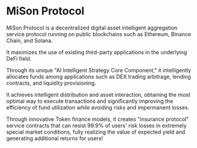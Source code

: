 




# MiSon Protocol





























MiSon Protocol is a decentralized digital asset intelligent aggregation service protocol running on public blockchains such as Ethereum, Binance Chain, and Solana. 

It maximizes the use of existing third-party applications in the underlying DeFi field.  

Through its unique "AI Intelligent Strategy Core Component," it intelligently allocates funds among applications such as DEX trading arbitrage, lending contracts, and liquidity provisioning.

It achieves intelligent distribution and asset interaction, obtaining the most optimal way to execute transactions and significantly improving the efficiency of fund utilization while avoiding risks and impermanent losses.

Through innovative Token finance models, it creates "insurance protocol" service contracts that can resist 99.9% of users' risk losses in extremely special market conditions, fully realizing the value of expected yield and generating additional returns for users!
 
 



  












 





